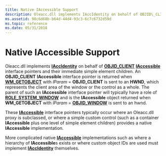 ```yaml
---
title: Native IAccessible Support
description: Oleacc.dll implements IAccIdentity on behalf of OBJID\_CLIENT \ 160;IAccessible interface pointers and their immediate simple element children.
ms.assetid: 98c6d68b-b64d-44d4-93c3-6c7c6732d59d
ms.topic: reference
ms.date: 05/31/2018
---
```


# Native IAccessible Support

Oleacc.dll implements [**IAccIdentity**](/windows/desktop/api/oleacc/nn-oleacc-iaccidentity) on behalf of [**OBJID\_CLIENT**](object-identifiers.md) [**IAccessible**](/windows/desktop/api/oleacc/nn-oleacc-iaccessible) interface pointers and their immediate simple element children. An **OBJID\_CLIENT** **IAccessible** interface pointer is returned when [**WM\_GETOBJECT**](wm-getobject.md) with *lParam* = **OBJID\_CLIENT** is sent to an **HWND**, which represents the client area of the window or the control as a whole. The parent of such an **IAccessible** interface pointer will typically have a role of [**ROLE\_SYSTEM\_WINDOW**](object-roles.md) and is the **IAccessible** object returned when **WM\_GETOBJECT** with *lParam* = [**OBJID\_WINDOW**](object-identifiers.md) is sent to an hwnd.

These [**IAccessible**](/windows/desktop/api/oleacc/nn-oleacc-iaccessible) interface pointers typically occur where an Oleacc.dll proxy is subclassed, or where a simple custom control (such as a container **IAccessible** plus one level of simple element children) provides a native **IAccessible** implementation.

More complicated native [**IAccessible**](/windows/desktop/api/oleacc/nn-oleacc-iaccessible) implementations such as where a hierarchy of **IAccessible**s exists or where custom object IDs are used must implement [**IAccIdentity**](/windows/desktop/api/oleacc/nn-oleacc-iaccidentity) themselves.

 

 




